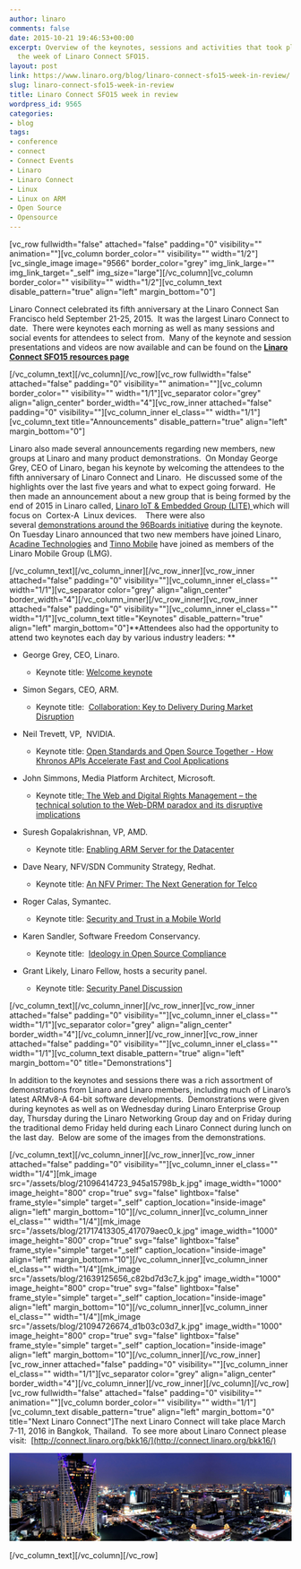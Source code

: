 ```yaml
---
author: linaro
comments: false
date: 2015-10-21 19:46:53+00:00
excerpt: Overview of the keynotes, sessions and activities that took place during
  the week of Linaro Connect SFO15.
layout: post
link: https://www.linaro.org/blog/linaro-connect-sfo15-week-in-review/
slug: linaro-connect-sfo15-week-in-review
title: Linaro Connect SFO15 week in review
wordpress_id: 9565
categories:
- blog
tags:
- conference
- connect
- Connect Events
- Linaro
- Linaro Connect
- Linux
- Linux on ARM
- Open Source
- Opensource
---
```


[vc_row fullwidth="false" attached="false" padding="0" visibility="" animation=""][vc_column border_color="" visibility="" width="1/2"][vc_single_image image="9566" border_color="grey" img_link_large="" img_link_target="_self" img_size="large"][/vc_column][vc_column border_color="" visibility="" width="1/2"][vc_column_text disable_pattern="true" align="left" margin_bottom="0"]


Linaro Connect celebrated its fifth anniversary at the Linaro Connect San Francisco held September 21-25, 2015.  It was the largest Linaro Connect to date.  There were keynotes each morning as well as many sessions and social events for attendees to select from.  Many of the keynote and session presentations and videos are now available and can be found on the **[Linaro Connect SFO15 resources page](http://connect.linaro.org/sfo15/)**


[/vc_column_text][/vc_column][/vc_row][vc_row fullwidth="false" attached="false" padding="0" visibility="" animation=""][vc_column border_color="" visibility="" width="1/1"][vc_separator color="grey" align="align_center" border_width="4"][vc_row_inner attached="false" padding="0" visibility=""][vc_column_inner el_class="" width="1/1"][vc_column_text title="Announcements" disable_pattern="true" align="left" margin_bottom="0"]


Linaro also made several announcements regarding new members, new groups at Linaro and many product demonstrations.  On Monday George Grey, CEO of Linaro, began his keynote by welcoming the attendees to the fifth anniversary of Linaro Connect and Linaro.  He discussed some of the highlights over the last five years and what to expect going forward.  He then made an announcement about a new group that is being formed by the end of 2015 in Linaro called, [Linaro IoT & Embedded Group (LITE) ](https://youtu.be/5viiqYeOATI?t=24m14s)which will focus on  Cortex-A  Linux devices.    There were also several [demonstrations around the 96Boards initiative](https://youtu.be/5viiqYeOATI?t=33m25s) during the keynote.   On Tuesday Linaro announced that two new members have joined Linaro, [Acadine Technologies](https://youtu.be/S3YMBLOTXSI?t=3m6s) and [Tinno Mobile](https://youtu.be/5viiqYeOATI?t=1h29m16s) have joined as members of the Linaro Mobile Group (LMG).


[/vc_column_text][/vc_column_inner][/vc_row_inner][vc_row_inner attached="false" padding="0" visibility=""][vc_column_inner el_class="" width="1/1"][vc_separator color="grey" align="align_center" border_width="4"][/vc_column_inner][/vc_row_inner][vc_row_inner attached="false" padding="0" visibility=""][vc_column_inner el_class="" width="1/1"][vc_column_text title="Keynotes" disable_pattern="true" align="left" margin_bottom="0"]**Attendees also had the opportunity to attend two keynotes each day by various industry leaders: **



	
  * George Grey, CEO, Linaro.

	
    * Keynote title: [Welcome keynote](https://www.youtube.com/watch?v=5viiqYeOATI&feature=youtu.be&t=50m55s)




	
  * Simon Segars, CEO, ARM.

	
    * Keynote title:  [Collaboration: Key to Delivery During Market Disruption](https://www.youtube.com/watch?v=5viiqYeOATI&feature=youtu.be&t=50m55s)




	
  * Neil Trevett, VP,  NVIDIA.

	
    * Keynote title: [Open Standards and Open Source Together - How Khronos APIs Accelerate Fast and Cool Applications](https://www.youtube.com/watch?v=S3YMBLOTXSI)




	
  * John Simmons, Media Platform Architect, Microsoft.

	
    * Keynote title[: The Web and Digital Rights Management – the technical solution to the Web-DRM paradox and its disruptive implications](https://www.youtube.com/watch?v=14YnkW6ZsI0)




	
  * Suresh Gopalakrishnan, VP, AMD.

	
    * Keynote title: [Enabling ARM Server for the Datacenter](https://youtu.be/apMkjg8tubw?t=8m7s)




	
  * Dave Neary, NFV/SDN Community Strategy, Redhat.

	
    * Keynote title: [An NFV Primer: The Next Generation for Telco](https://www.youtube.com/watch?v=9RPsaPr4mzg&feature=youtu.be&t=10m2s)




	
  * Roger Calas, Symantec.

	
    * Keynote title: [Security and Trust in a Mobile World](https://www.youtube.com/watch?v=HPooPahP5Co)




	
  * Karen Sandler, Software Freedom Conservancy.

	
    * Keynote title:  [Ideology in Open Source Compliance](https://www.youtube.com/watch?v=-GOCsXT8jas)




	
  * Grant Likely, Linaro Fellow, hosts a security panel.

	
    * Keynote title: [Security Panel Discussion](https://www.youtube.com/watch?v=KTeT6yC915Y)





[/vc_column_text][/vc_column_inner][/vc_row_inner][vc_row_inner attached="false" padding="0" visibility=""][vc_column_inner el_class="" width="1/1"][vc_separator color="grey" align="align_center" border_width="4"][/vc_column_inner][/vc_row_inner][vc_row_inner attached="false" padding="0" visibility=""][vc_column_inner el_class="" width="1/1"][vc_column_text disable_pattern="true" align="left" margin_bottom="0" title="Demonstrations"]


In addition to the keynotes and sessions there was a rich assortment of demonstrations from Linaro and Linaro members, including much of Linaro’s latest ARMv8-A 64-bit software developments.  Demonstrations were given during keynotes as well as on Wednesday during Linaro Enterprise Group day, Thursday during the Linaro Networking Group day and on Friday during the traditional demo Friday held during each Linaro Connect during lunch on the last day.  Below are some of the images from the demonstrations.


[/vc_column_text][/vc_column_inner][/vc_row_inner][vc_row_inner attached="false" padding="0" visibility=""][vc_column_inner el_class="" width="1/4"][mk_image src="/assets/blog/21096414723_945a15798b_k.jpg" image_width="1000" image_height="800" crop="true" svg="false" lightbox="false" frame_style="simple" target="_self" caption_location="inside-image" align="left" margin_bottom="10"][/vc_column_inner][vc_column_inner el_class="" width="1/4"][mk_image src="/assets/blog/21717413305_417079aec0_k.jpg" image_width="1000" image_height="800" crop="true" svg="false" lightbox="false" frame_style="simple" target="_self" caption_location="inside-image" align="left" margin_bottom="10"][/vc_column_inner][vc_column_inner el_class="" width="1/4"][mk_image src="/assets/blog/21639125656_c82bd7d3c7_k.jpg" image_width="1000" image_height="800" crop="true" svg="false" lightbox="false" frame_style="simple" target="_self" caption_location="inside-image" align="left" margin_bottom="10"][/vc_column_inner][vc_column_inner el_class="" width="1/4"][mk_image src="/assets/blog/21094726674_d1b03c03d7_k.jpg" image_width="1000" image_height="800" crop="true" svg="false" lightbox="false" frame_style="simple" target="_self" caption_location="inside-image" align="left" margin_bottom="10"][/vc_column_inner][/vc_row_inner][vc_row_inner attached="false" padding="0" visibility=""][vc_column_inner el_class="" width="1/1"][vc_separator color="grey" align="align_center" border_width="4"][/vc_column_inner][/vc_row_inner][/vc_column][/vc_row][vc_row fullwidth="false" attached="false" padding="0" visibility="" animation=""][vc_column border_color="" visibility="" width="1/1"][vc_column_text disable_pattern="true" align="left" margin_bottom="0" title="Next Linaro Connect"]The next Linaro Connect will take place March 7-11, 2016 in Bangkok, Thailand.  To see more about Linaro Connect please visit:  [http://connect.linaro.org/bkk16/](http://connect.linaro.org/bkk16/)

[![BKK16-Banner](/assets/blog/BKK16-Banner.jpg)](/assets/blog/BKK16-Banner.jpg)

[/vc_column_text][/vc_column][/vc_row]
